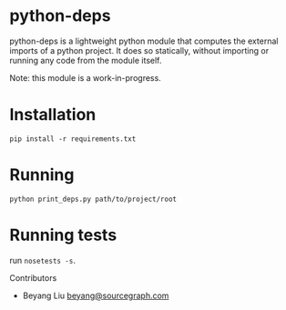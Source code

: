 python-deps
===========

python-deps is a lightweight python module that computes the external
imports of a python project.  It does so statically, without importing
or running any code from the module itself.

Note: this module is a work-in-progress.

Installation
==========
```
pip install -r requirements.txt
```

Running
=======
```
python print_deps.py path/to/project/root
```

Running tests
=============
run `nosetests -s`.

Contributors
* Beyang Liu <beyang@sourcegraph.com>
